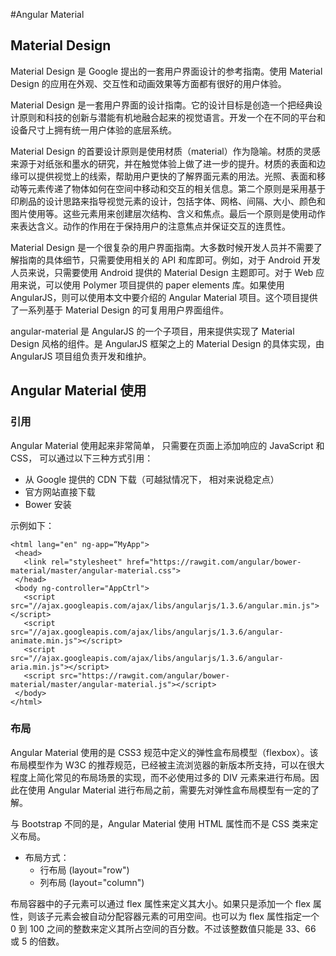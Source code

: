 #Angular Material

## Material Design

Material Design 是 Google 提出的一套用户界面设计的参考指南。使用 Material Design 的应用在外观、交互性和动画效果等方面都有很好的用户体验。

Material Design 是一套用户界面的设计指南。它的设计目标是创造一个把经典设计原则和科技的创新与潜能有机地融合起来的视觉语言。开发一个在不同的平台和设备尺寸上拥有统一用户体验的底层系统。

Material Design 的首要设计原则是使用材质（material）作为隐喻。材质的灵感来源于对纸张和墨水的研究，并在触觉体验上做了进一步的提升。材质的表面和边缘可以提供视觉上的线索，帮助用户更快的了解界面元素的用法。光照、表面和移动等元素传递了物体如何在空间中移动和交互的相关信息。第二个原则是采用基于印刷品的设计思路来指导视觉元素的设计，包括字体、网格、间隔、大小、颜色和图片使用等。这些元素用来创建层次结构、含义和焦点。最后一个原则是使用动作来表达含义。动作的作用在于保持用户的注意焦点并保证交互的连贯性。

Material Design 是一个很复杂的用户界面指南。大多数时候开发人员并不需要了解指南的具体细节，只需要使用相关的 API 和库即可。例如，对于 Android 开发人员来说，只需要使用 Android 提供的 Material Design 主题即可。对于 Web 应用来说，可以使用 Polymer 项目提供的 paper elements 库。如果使用 AngularJS，则可以使用本文中要介绍的 Angular Material 项目。这个项目提供了一系列基于 Material Design 的可复用用户界面组件。

angular-material 是 AngularJS 的一个子项目，用来提供实现了 Material Design 风格的组件。是 AngularJS 框架之上的 Material Design 的具体实现，由 AngularJS 项目组负责开发和维护。

## Angular Material 使用

### 引用

Angular Material 使用起来非常简单， 只需要在页面上添加响应的 JavaScript 和 CSS， 可以通过以下三种方式引用：

- 从 Google 提供的 CDN 下载（可越狱情况下， 相对来说稳定点）
- 官方网站直接下载
- Bower 安装

示例如下：

```
<html lang="en" ng-app=“MyApp">
 <head>
   <link rel="stylesheet" href="https://rawgit.com/angular/bower-material/master/angular-material.css">
 </head>
 <body ng-controller="AppCtrl">
   <script src="//ajax.googleapis.com/ajax/libs/angularjs/1.3.6/angular.min.js"></script>
   <script src="//ajax.googleapis.com/ajax/libs/angularjs/1.3.6/angular-animate.min.js"></script>
   <script src="//ajax.googleapis.com/ajax/libs/angularjs/1.3.6/angular-aria.min.js"></script>
   <script src="https://rawgit.com/angular/bower-material/master/angular-material.js"></script>
 </body>
</html>
```

### 布局

Angular Material 使用的是 CSS3 规范中定义的弹性盒布局模型（flexbox）。该布局模型作为 W3C 的推荐规范，已经被主流浏览器的新版本所支持，可以在很大程度上简化常见的布局场景的实现，而不必使用过多的 DIV 元素来进行布局。因此在使用 Angular Material 进行布局之前，需要先对弹性盒布局模型有一定的了解。

与 Bootstrap 不同的是，Angular Material 使用 HTML 属性而不是 CSS 类来定义布局。

- 布局方式：
    - 行布局 (layout="row")
    - 列布局 (layout="column")
    
布局容器中的子元素可以通过 flex 属性来定义其大小。如果只是添加一个 flex 属性，则该子元素会被自动分配容器元素的可用空间。也可以为 flex 属性指定一个 0 到 100 之间的整数来定义其所占空间的百分数。不过该整数值只能是 33、66 或 5 的倍数。